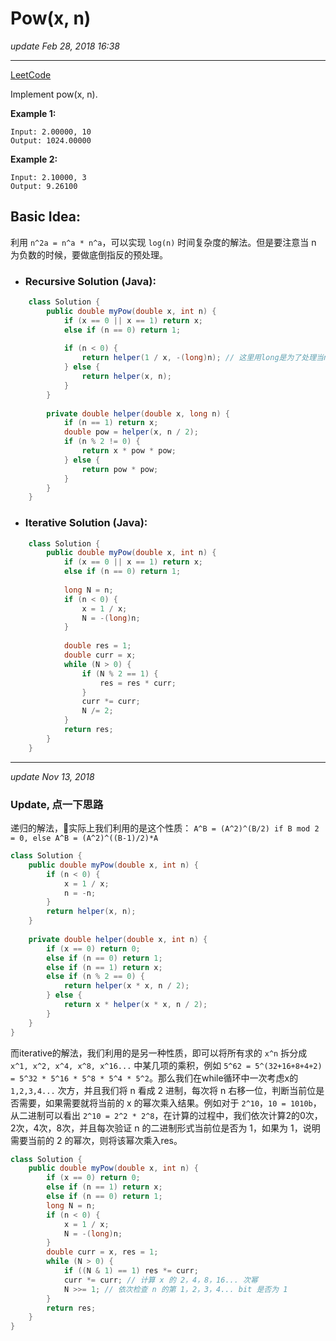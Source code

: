 # Pow(x, n) 
_update Feb 28, 2018  16:38_

---
[LeetCode](https://leetcode.com/problems/powx-n/description/)

Implement pow(x, n).

**Example 1:**

    Input: 2.00000, 10
    Output: 1024.00000
    
**Example 2:**
    
    Input: 2.10000, 3
    Output: 9.26100
    
    
## Basic Idea:
利用 `n^2a = n^a * n^a`，可以实现 `log(n)` 时间复杂度的解法。但是要注意当 n 为负数的时候，要做底倒指反的预处理。

* ### Recursive Solution (Java):
```java
    class Solution {
        public double myPow(double x, int n) {
            if (x == 0 || x == 1) return x;
            else if (n == 0) return 1;
            
            if (n < 0) {
                return helper(1 / x, -(long)n); // 这里用long是为了处理当n为 -2147483648 的情况，避免overflow
            } else {
                return helper(x, n);
            }
        }
        
        private double helper(double x, long n) {
            if (n == 1) return x;
            double pow = helper(x, n / 2);
            if (n % 2 != 0) {
                return x * pow * pow;
            } else {
                return pow * pow;   
            }
        }
    }
```

* ### Iterative Solution (Java):
```java
    class Solution {
        public double myPow(double x, int n) {
            if (x == 0 || x == 1) return x;
            else if (n == 0) return 1;
            
            long N = n;
            if (n < 0) {
                x = 1 / x;
                N = -(long)n;
            }
            
            double res = 1;
            double curr = x;
            while (N > 0) {
                if (N % 2 == 1) {
                    res = res * curr;
                }
                curr *= curr;
                N /= 2;
            }
            return res;
        }
    }
```

---
_update Nov 13, 2018_

### Update, 点一下思路
递归的解法，实际上我们利用的是这个性质： `A^B = (A^2)^(B/2) if B mod 2 = 0, else A^B = (A^2)^((B-1)/2)*A`
```java
class Solution {
    public double myPow(double x, int n) {
        if (n < 0) {
            x = 1 / x;
            n = -n;
        } 
        return helper(x, n);
    }
    
    private double helper(double x, int n) {
        if (x == 0) return 0;
        else if (n == 0) return 1;
        else if (n == 1) return x;
        else if (n % 2 == 0) {
            return helper(x * x, n / 2);
        } else {
            return x * helper(x * x, n / 2);
        }
    }
}
```
而iterative的解法，我们利用的是另一种性质，即可以将所有求的 `x^n` 拆分成 `x^1, x^2, x^4, x^8, x^16...` 中某几项的乘积，例如 `5^62 = 5^(32+16+8+4+2) = 5^32 * 5^16 * 5^8 * 5^4 * 5^2`。那么我们在while循环中一次考虑x的`1,2,3,4...` 次方，并且我们将 n 看成 2 进制，每次将 n 右移一位，判断当前位是否需要，如果需要就将当前的 x 的幂次乘入结果。例如对于 `2^10`，`10 = 1010b`，从二进制可以看出 `2^10 = 2^2 * 2^8`，在计算的过程中，我们依次计算2的0次，2次，4次，8次，并且每次验证 n 的二进制形式当前位是否为 1，如果为 1，说明需要当前的 2 的幂次，则将该幂次乘入res。
```java
class Solution {
    public double myPow(double x, int n) {
        if (x == 0) return 0;
        else if (n == 1) return x;
        else if (n == 0) return 1;
        long N = n;
        if (n < 0) {
            x = 1 / x;
            N = -(long)n;
        }
        double curr = x, res = 1;
        while (N > 0) {
            if ((N & 1) == 1) res *= curr;
            curr *= curr; // 计算 x 的 2，4，8，16... 次幂
            N >>= 1; // 依次检查 n 的第 1，2，3，4... bit 是否为 1
        }
        return res;
    }
}
```
